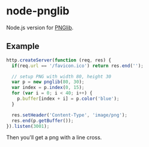 # node-pnglib

Node.js version for [PNGlib](http://www.xarg.org/2010/03/generate-client-side-png-files-using-javascript/).

## Example

```javascript
http.createServer(function (req, res) {
  if(req.url == '/favicon.ico') return res.end('');

  // setup PNG with width 80, height 30
  var p = new pnglib(80, 30);
  var index = p.index(0, 15);
  for (var i = 0; i < 40; i++) {
    p.buffer[index + i] = p.color('blue');
  }

  res.setHeader('Content-Type', 'image/png');
  res.end(p.getBuffer());
}).listen(3001);
```
Then you'll get a png with a line cross.
